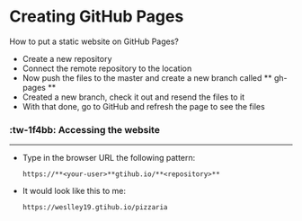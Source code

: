 # Creating GitHub Pages

How to put a static website on GitHub Pages?
- Create a new repository
- Connect the remote repository to the location
- Now push the files to the master and create a new branch called ** gh-pages **
- Created a new branch, check it out and resend the files to it
- With that done, go to GitHub and refresh the page to see the files

### :tw-1f4bb: Accessing the website

------------
- Type in the browser URL the following pattern:

	`https://**<your-user>**gtihub.io/**<repository>**`

- It would look like this to me:

	`https://weslley19.gtihub.io/pizzaria`

